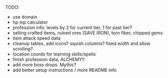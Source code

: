 TODO:

- use domain
- hp mp calculator
- profession info: levels by 2 for current tier, 1 for past tier?
- selling crafted items, ruined ores (SAVE IRON), torn fiber, chipped gems
- item attack speed data
- cleanup tables, add icons? squish columns? fixed width and allow scrolling?
- location coords for learning skills/spells
- finish profession data, ALCHEMY!!
- add more boss drops. Mythic?
- add better setup instructions / more README info
